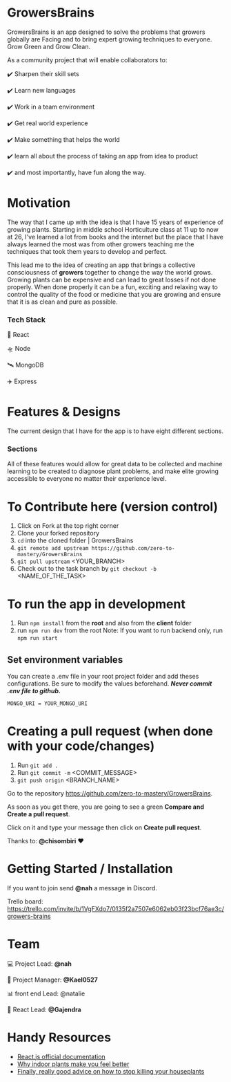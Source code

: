 # GrowersBrains

GrowersBrains is an app designed to solve the problems that growers globally are Facing and to bring expert growing techniques to everyone. Grow Green and Grow Clean.

As a community project that will enable collaborators to:

:heavy_check_mark: Sharpen their skill sets

:heavy_check_mark: Learn new languages

:heavy_check_mark: Work in a team environment

:heavy_check_mark: Get real world experience

:heavy_check_mark: Make something that helps the world

:heavy_check_mark: learn all about the process of taking an app from idea to product

:heavy_check_mark: and most importantly, have fun along the way.

# Motivation

The way that I came up with the idea is that I have 15 years of experience of growing plants. Starting in middle school Horticulture class at 11 up to now at 26, I've learned a lot from books and the internet but the place that I have always learned the most was from other growers teaching me the techniques that took them years to develop and perfect.

This lead me to the idea of creating an app that brings a collective consciousness of **growers** together to change the way the world grows. Growing plants can be expensive and can lead to great losses if not done properly. When done properly it can be a fun, exciting and relaxing way to control the quality of the food or medicine that you are growing and ensure that it is as clean and pure as possible.

### Tech Stack

:rocket: React

:flying_saucer: Node

:artificial_satellite: MongoDB

:airplane: Express

# Features & Designs

The current design that I have for the app is to have eight different sections.

### Sections

All of these features would allow for great data to be collected and machine learning to be created to diagnose plant problems, and make elite growing accessible to everyone no matter their experience level.

# To Contribute here (version control)

1. Click on Fork at the top right corner
2. Clone your forked repository
3. `cd` into the cloned folder | GrowersBrains
4. `git remote add upstream https://github.com/zero-to-mastery/GrowersBrains`
5. `git pull upstream` <YOUR_BRANCH>
6. Check out to the task branch by `git checkout -b` <NAME_OF_THE_TASK>

# To run the app in development

1. Run `npm install` from the **root** and also from the **client** folder
2. run `npm run dev` from the root
   Note: If you want to run backend only, run `npm run start`

## Set environment variables

You can create a .env file in your root project folder and add theses configurations. Be sure to modify the values beforehand. **_Never commit .env file to github._**

```bash
MONGO_URI = YOUR_MONGO_URI
```

# Creating a pull request (when done with your code/changes)

1. Run `git add .`
2. Run `git commit -m` <COMMIT_MESSAGE>
3. `git push origin` <BRANCH_NAME>

Go to the repository https://github.com/zero-to-mastery/GrowersBrains.

As soon as you get there, you are going to see a green **Compare and Create a pull request**.

Click on it and type your message then click on **Create pull request**.

Thanks to: **@chisombiri** :heart:

# Getting Started / Installation

If you want to join send **@nah** a message in Discord.

Trello board: https://trello.com/invite/b/1VgFXdo7/0135f2a7507e6062eb03f23bcf76ae3c/growers-brains

# Team

:computer: Project Lead: **@nah**

:briefcase: Project Manager: **@Kael0527**

:bar_chart: front end Lead: @natalie 

:rocket: React Lead: **@Gajendra**

# Handy Resources

- [React.js official documentation](https://reactjs.org/docs/getting-started.html)
- [Why indoor plants make you feel better](https://www.google.com/amp/s/www.nbcnews.com/better/amp/ncna781806)
- [Finally, really good advice on how to stop killing your houseplants](https://www.google.com/amp/s/www.vox.com/platform/amp/the-highlight/2019/12/30/21031913/how-to-keep-houseplants-alive-masterclass-plants-swiss-cheese-millennials-plantfluencer)
